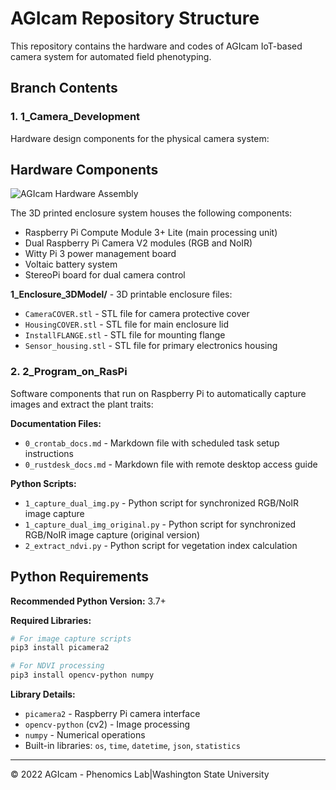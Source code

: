 # AGIcam Repository Structure

This repository contains the hardware and codes of AGIcam IoT-based camera system for automated field phenotyping.

## Branch Contents

### 1. **1_Camera_Development**
Hardware design components for the physical camera system:

## Hardware Components

![AGIcam Hardware Assembly](hardware_assembly.png)

The 3D printed enclosure system houses the following components:
- Raspberry Pi Compute Module 3+ Lite (main processing unit)
- Dual Raspberry Pi Camera V2 modules (RGB and NoIR)
- Witty Pi 3 power management board
- Voltaic battery system
- StereoPi board for dual camera control

**1_Enclosure_3DModel/** - 3D printable enclosure files:
- `CameraCOVER.stl` - STL file for camera protective cover
- `HousingCOVER.stl` - STL file for main enclosure lid  
- `InstallFLANGE.stl` - STL file for mounting flange
- `Sensor_housing.stl` - STL file for primary electronics housing

### 2. **2_Program_on_RasPi**
Software components that run on Raspberry Pi to automatically capture images and extract the plant traits:

**Documentation Files:**
- `0_crontab_docs.md` - Markdown file with scheduled task setup instructions
- `0_rustdesk_docs.md` - Markdown file with remote desktop access guide

**Python Scripts:**
- `1_capture_dual_img.py` - Python script for synchronized RGB/NoIR image capture
- `1_capture_dual_img_original.py` - Python script for synchronized RGB/NoIR image capture (original version)
- `2_extract_ndvi.py` - Python script for vegetation index calculation

## Python Requirements

**Recommended Python Version:** 3.7+

**Required Libraries:**
```bash
# For image capture scripts
pip3 install picamera2

# For NDVI processing
pip3 install opencv-python numpy
```

**Library Details:**
- `picamera2` - Raspberry Pi camera interface
- `opencv-python` (cv2) - Image processing
- `numpy` - Numerical operations
- Built-in libraries: `os`, `time`, `datetime`, `json`, `statistics`

---
© 2022 AGIcam - Phenomics Lab|Washington State University